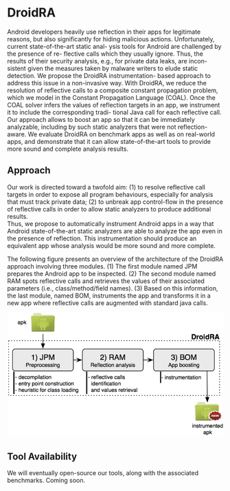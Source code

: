 # DroidRA

Android developers heavily use reflection in their apps for legitimate reasons, but also significantly for hiding malicious actions. Unfortunately, current state-of-the-art static anal- ysis tools for Android are challenged by the presence of re- flective calls which they usually ignore. Thus, the results of their security analysis, e.g., for private data leaks, are incon- sistent given the measures taken by malware writers to elude static detection. We propose the DroidRA instrumentation- based approach to address this issue in a non-invasive way. With DroidRA, we reduce the resolution of reflective calls to a composite constant propagation problem, which we model in the Constant Propagation Language (COAL). Once the COAL solver infers the values of reflection targets in an app, we instrument it to include the corresponding tradi- tional Java call for each reflective call. Our approach allows to boost an app so that it can be immediately analyzable, including by such static analyzers that were not reflection- aware. We evaluate DroidRA on benchmark apps as well as on real-world apps, and demonstrate that it can allow state-of-the-art tools to provide more sound and complete analysis results.

## Approach

Our work is directed toward a twofold aim: (1) to resolve reflective call targets in order to expose
all program behaviours, especially for analysis that must track private data; (2) to unbreak
app control-flow in the presence of reflective calls in order to allow static analyzers to produce additional results.  
Thus, we propose to automatically instrument Android apps in a way that Android state-of-the-art  static analyzers are able to analyze the app even in the presence of reflection. This instrumentation should produce an equivalent app whose analysis would be more sound and more complete.

The following figure presents an overview of the architecture of the DroidRA approach involving three modules. 
(1) The first module named JPM prepares the Android app to be inspected.
(2) The second module named RAM spots reflective calls and retrieves the values 
of their associated parameters (i.e., class/method/field names).
(3) Based on this information, the last module, named BOM, instruments the app and 
transforms it in a new app where reflective calls are augmented with standard java calls.  

![DroidRA Overview](images/fig_approach_overview.png)

## Tool Availability

We will eventually open-source our tools, along with the associated benchmarks.
Coming soon.
